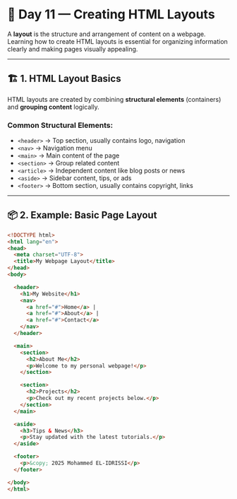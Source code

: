 # 📘 Day 11 — Creating HTML Layouts

A **layout** is the structure and arrangement of content on a webpage.  
Learning how to create HTML layouts is essential for organizing information clearly and making pages visually appealing.

---

## 🏗 1. HTML Layout Basics

HTML layouts are created by combining **structural elements** (containers) and **grouping content** logically.

### Common Structural Elements:

- `<header>` → Top section, usually contains logo, navigation  
- `<nav>` → Navigation menu  
- `<main>` → Main content of the page  
- `<section>` → Group related content  
- `<article>` → Independent content like blog posts or news  
- `<aside>` → Sidebar content, tips, or ads  
- `<footer>` → Bottom section, usually contains copyright, links

---

## 📦 2. Example: Basic Page Layout

```html
<!DOCTYPE html>
<html lang="en">
<head>
  <meta charset="UTF-8">
  <title>My Webpage Layout</title>
</head>
<body>

  <header>
    <h1>My Website</h1>
    <nav>
      <a href="#">Home</a> |
      <a href="#">About</a> |
      <a href="#">Contact</a>
    </nav>
  </header>

  <main>
    <section>
      <h2>About Me</h2>
      <p>Welcome to my personal webpage!</p>
    </section>

    <section>
      <h2>Projects</h2>
      <p>Check out my recent projects below.</p>
    </section>
  </main>

  <aside>
    <h3>Tips & News</h3>
    <p>Stay updated with the latest tutorials.</p>
  </aside>

  <footer>
    <p>&copy; 2025 Mohammed EL-IDRISSI</p>
  </footer>

</body>
</html>
